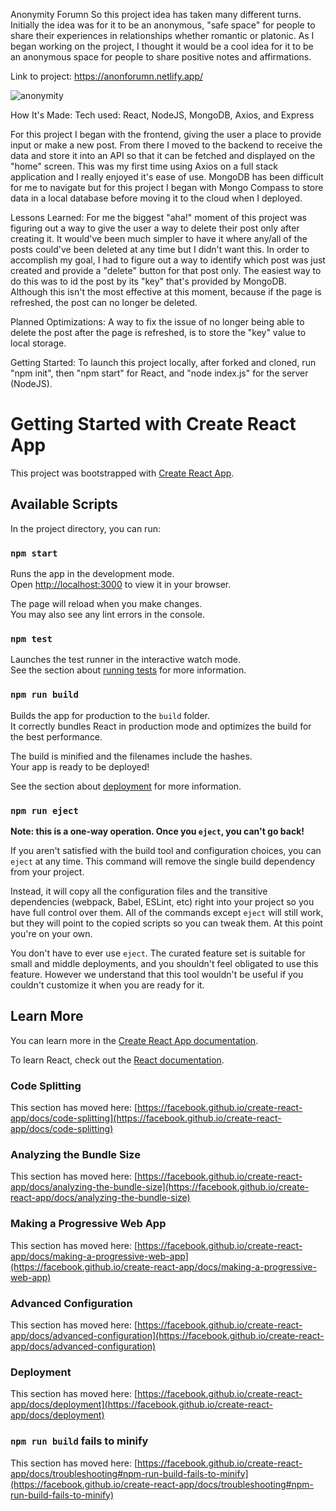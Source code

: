 Anonymity Forumn
So this project idea has taken many different turns. Initially the idea was for it to be an anonymous, "safe space" for people to share their experiences in relationships whether romantic or platonic. As I began working on the project, I thought it would be a cool idea for it to be an anonymous space for people to share positive notes and affirmations.

Link to project: https://anonforumn.netlify.app/

![anonymity](https://user-images.githubusercontent.com/94746691/178742442-5bbde0e3-7979-4bd8-9d1e-913519b1932f.png)

How It's Made:
Tech used: React, NodeJS, MongoDB, Axios, and Express

For this project I began with the frontend, giving the user a place to provide input or make a new post. From there I moved to the backend to receive the data and store it into an API so that it can be fetched and displayed on the "home" screen. This was my first time using Axios on a full stack application and I really enjoyed it's ease of use. MongoDB has been difficult for me to navigate but for this project I began with Mongo Compass to store data in a local database before moving it to the cloud when I deployed.

Lessons Learned:
For me the biggest "aha!" moment of this project was figuring out a way to give the user a way to delete their post only after creating it. It would've been much simpler to have it where any/all of the posts could've been deleted at any time but I didn't want this. In order to accomplish my goal, I had to figure out a way to identify which post was just created and provide a "delete" button for that post only. The easiest way to do this was to id the post by its "key" that's provided by MongoDB. Although this isn't the most effective at this moment, because if the page is refreshed, the post can no longer be deleted.

Planned Optimizations:
A way to fix the issue of no longer being able to delete the post after the page is refreshed, is to store the "key" value to local storage.

Getting Started:
To launch this project locally, after forked and cloned, run "npm init", then "npm start" for React, and "node index.js" for the server (NodeJS).


# Getting Started with Create React App

This project was bootstrapped with [Create React App](https://github.com/facebook/create-react-app).

## Available Scripts

In the project directory, you can run:

### `npm start`

Runs the app in the development mode.\
Open [http://localhost:3000](http://localhost:3000) to view it in your browser.

The page will reload when you make changes.\
You may also see any lint errors in the console.

### `npm test`

Launches the test runner in the interactive watch mode.\
See the section about [running tests](https://facebook.github.io/create-react-app/docs/running-tests) for more information.

### `npm run build`

Builds the app for production to the `build` folder.\
It correctly bundles React in production mode and optimizes the build for the best performance.

The build is minified and the filenames include the hashes.\
Your app is ready to be deployed!

See the section about [deployment](https://facebook.github.io/create-react-app/docs/deployment) for more information.

### `npm run eject`

**Note: this is a one-way operation. Once you `eject`, you can't go back!**

If you aren't satisfied with the build tool and configuration choices, you can `eject` at any time. This command will remove the single build dependency from your project.

Instead, it will copy all the configuration files and the transitive dependencies (webpack, Babel, ESLint, etc) right into your project so you have full control over them. All of the commands except `eject` will still work, but they will point to the copied scripts so you can tweak them. At this point you're on your own.

You don't have to ever use `eject`. The curated feature set is suitable for small and middle deployments, and you shouldn't feel obligated to use this feature. However we understand that this tool wouldn't be useful if you couldn't customize it when you are ready for it.

## Learn More

You can learn more in the [Create React App documentation](https://facebook.github.io/create-react-app/docs/getting-started).

To learn React, check out the [React documentation](https://reactjs.org/).

### Code Splitting

This section has moved here: [https://facebook.github.io/create-react-app/docs/code-splitting](https://facebook.github.io/create-react-app/docs/code-splitting)

### Analyzing the Bundle Size

This section has moved here: [https://facebook.github.io/create-react-app/docs/analyzing-the-bundle-size](https://facebook.github.io/create-react-app/docs/analyzing-the-bundle-size)

### Making a Progressive Web App

This section has moved here: [https://facebook.github.io/create-react-app/docs/making-a-progressive-web-app](https://facebook.github.io/create-react-app/docs/making-a-progressive-web-app)

### Advanced Configuration

This section has moved here: [https://facebook.github.io/create-react-app/docs/advanced-configuration](https://facebook.github.io/create-react-app/docs/advanced-configuration)

### Deployment

This section has moved here: [https://facebook.github.io/create-react-app/docs/deployment](https://facebook.github.io/create-react-app/docs/deployment)

### `npm run build` fails to minify

This section has moved here: [https://facebook.github.io/create-react-app/docs/troubleshooting#npm-run-build-fails-to-minify](https://facebook.github.io/create-react-app/docs/troubleshooting#npm-run-build-fails-to-minify)
